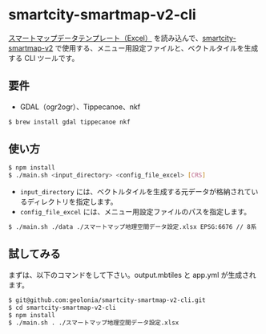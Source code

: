 # smartcity-smartmap-v2-cli


 [スマートマップデータテンプレート（Excel）](https://docs.google.com/spreadsheets/d/1IQKC5dRNlWaINs0BkmYamaLQIgX6kQuLLzN-nQryBlU/edit?usp=sharing) を読み込んで、[smartcity-smartmap-v2](https://github.com/geolonia/smartcity-smartmap-v2) で使用する、メニュー用設定ファイルと、ベクトルタイルを生成する CLI ツールです。


## 要件
- GDAL（ogr2ogr）、Tippecanoe、nkf

```bash
$ brew install gdal tippecanoe nkf
```

## 使い方

```bash
$ npm install
$ ./main.sh <input_directory> <config_file_excel> [CRS]
```

- `input_directory` には、ベクトルタイルを生成する元データが格納されているディレクトリを指定します。
- `config_file_excel` には、メニュー用設定ファイルのパスを指定します。

```bash
$ ./main.sh ./data ./スマートマップ地理空間データ設定.xlsx EPSG:6676 // 8系
```

## 試してみる

まずは、以下のコマンドをして下さい。output.mbtiles と app.yml が生成されます。

```bash
$ git@github.com:geolonia/smartcity-smartmap-v2-cli.git
$ cd smartcity-smartmap-v2-cli
$ npm install
$ ./main.sh . ./スマートマップ地理空間データ設定.xlsx
```

